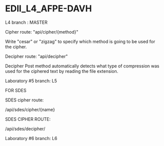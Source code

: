 # EDll_L4_AFPE-DAVH

L4 branch : MASTER


Cipher route: "api/cipher/{method}"

Write "cesar" or "zigzag" to specify which method is going to be used for the cipher.

Decipher route: "api/decipher"

Decipher Post method automatically detects what type of compression was used for the ciphered text by reading the file extension.


Laboratory #5 branch: L5

FOR SDES

SDES cipher route:

/api/sdes/cipher/{name}

SDES CIPHER ROUTE:

/api/sdes/decipher/


Laboratory #6 branch: L6



